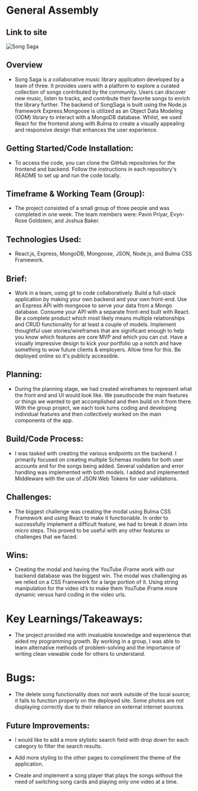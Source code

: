 # General Assembly

## Link to site

![Song Saga](https://songsaga2.netlify.app/home)

## Overview

- Song Saga is a collaborative music library application developed by a team of three. It provides users with a platform to explore a curated collection of songs contributed by the community. Users can discover new music, listen to tracks, and contribute their favorite songs to enrich the library further. The backend of SongSaga is built using the Node.js framework Express.Mongoose is utilized as an Object Data Modeling (ODM) library to interact with a MongoDB database. Whilst, we used React for the frontend along with Bulma to create a visually appealing and responsive design that enhances the user experience.

## Getting Started/Code Installation:

- To access the code, you can clone the GitHub repositories for the frontend and backend. Follow the instructions in each repository's README to set up and run the code locally. 

## Timeframe & Working Team (Group):

- The project consisted of a small group of three people and was completed in one week. The team members were: Pavin Priyar, Evyn-Rose Goldstein, and Joshua Baker.

## Technologies Used:

- React.js, Express, MongoDB, Mongoose, JSON, Node.js, and Bulma CSS Framework. 

## Brief:

- Work in a team, using git to code collaboratively. Build a full-stack application by making your own backend and your own front-end. Use an Express API with mongoose to serve your data from a Mongo database. Consume your API with a separate front-end built with React. Be a complete product which most likely means multiple relationships and CRUD functionality for at least a couple of models. Implement thoughtful user stories/wireframes that are significant enough to help you know which features are core MVP and which you can cut. Have a visually impressive design to kick your portfolio up a notch and have something to wow future clients & employers. Allow time for this. Be deployed online so it's publicly accessible.

## Planning:

- During the planning stage, we had created wireframes to represent what the front end and UI would look like. We pseudocode the main features or things we wanted to get accomplished and then build on it from there. With the group project, we each took turns coding and developing individual features and then collectively worked on the main components of the app. 

## Build/Code Process:

- I was tasked with creating the various endpoints on the backend. I primarily focused on creating multiple Schemas models for both user accounts and for the songs being added. Several validation and error handling was implemented with both models. I added and implemented Middleware with the use of JSON Web Tokens for user validations. 

## Challenges:

- The biggest challenge was creating the modal using Bulma CSS Framework and using React to make it functionable. In order to successfully implement a difficult feature, we had to break it down into micro steps. This proved to be useful with any other features or challenges that we faced. 

## Wins:

- Creating the modal and having the YouTube iFrame work with our backend database was the biggest win. The modal was challenging as we relied on a CSS Framework for a large portion of it. Using string manipulation for the video id’s to make them YouTube iFrame more dynamic versus hard coding in the video urls.

# Key Learnings/Takeaways:

- The project provided me with invaluable knowledge and experience that aided my programming growth. By working in a group, I was able to learn alternative methods of problem-solving and the importance of writing clean viewable code for others to understand.

# Bugs:

- The delete song functionality does not work outside of the local source; it fails to function properly on the deployed site. Some photos are not displaying correctly due to their reliance on external internet sources.

## Future Improvements:

- I would like to add a more stylistic search field with drop down for each category to filter the search results. 

- Add more styling to the other pages to compliment the theme of the application. 

- Create and implement a song player that plays the songs without the need of switching song cards and playing only one video at a time. 

